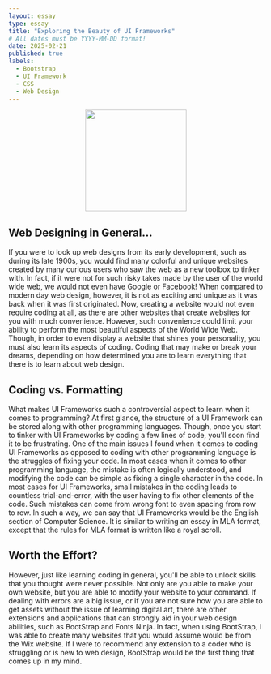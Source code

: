 ```yaml
---
layout: essay
type: essay
title: "Exploring the Beauty of UI Frameworks"
# All dates must be YYYY-MM-DD format!
date: 2025-02-21
published: true
labels:
  - Bootstrap
  - UI Framework
  - CSS
  - Web Design
---
```


<div style="display: flex; justify-content: center;">
<img width="200px" class="rounded float-start pe-4 text-center" src="https://blogger.googleusercontent.com/img/b/R29vZ2xl/AVvXsEhAb-nfH1Eh7IzfwLSFoYoSOzZ-z0XoyhM4oC-V0sVw8NYnVqjpmlWfBxEkA6SC35mhf5B5g_4FKcIP5MynSucbxe7oyyt-U-CUkPSCnOl7Men_ARd1zOcOV3oRX_-hCYhQp7Gy9VxyuKQ/s1600/FirstVersions_Google-logo.png">
</div>

## Web Designing in General...
If you were to look up web designs from its early development, such as during its late 1900s, you would find many colorful and unique websites created by many curious users who saw the web as a new toolbox to tinker with. In fact, if it were not for such risky takes made by the user of the world wide web, we would not even have Google or Facebook! When compared to modern day web design, however, it is not as exciting and unique as it was back when it was first originated. Now, creating a website would not even require coding at all, as there are other websites that create websites for you with much convenience. However, such convenience could limit your ability to perform the most beautiful aspects of the World Wide Web. Though, in order to even display a website that shines your personality, you must also learn its aspects of coding. Coding that may make or break your dreams, depending on how determined you are to learn everything that there is to learn about web design.

## Coding vs. Formatting
What makes UI Frameworks such a controversial aspect to learn when it comes to programming? At first glance, the structure of a UI Framework can be stored along with other programming languages. Though, once you start to tinker with UI Frameworks by coding a few lines of code, you'll soon find it to be frustrating. One of the main issues I found when it comes to coding UI Frameworks as opposed to coding with other programming language is the struggles of fixing your code. In most cases when it comes to other programming language, the mistake is often logically understood, and modifying the code can be simple as fixing a single character in the code. In most cases for UI Frameworks, small mistakes in the coding leads to countless trial-and-error, with the user having to fix other elements of the code. Such mistakes can come from wrong font to even spacing from row to row. In such a way, we can say that UI Frameworks would be the English section of Computer Science. It is similar to writing an essay in MLA format, except that the rules for MLA format is written like a royal scroll.

## Worth the Effort?
However, just like learning coding in general, you'll be able to unlock skills that you thought were never possible. Not only are you able to make your own website, but you are able to modify your website to your command. If dealing with errors are a big issue, or if you are not sure how you are able to get assets without the issue of learning digital art, there are other extensions and applications that can strongly aid in your web design abilities, such as BootStrap and Fonts Ninja. In fact, when using BootStrap, I was able to create many websites that you would assume would be from the Wix website. If I were to recommend any extension to a coder who is struggling or is new to web design, BootStrap would be the first thing that comes up in my mind.
